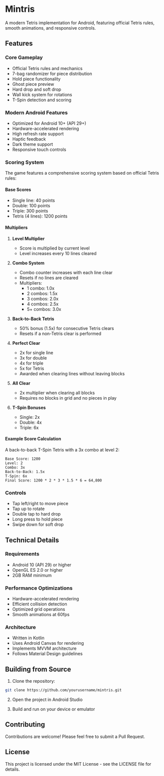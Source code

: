 # Mintris

A modern Tetris implementation for Android, featuring official Tetris rules, smooth animations, and responsive controls.

## Features

### Core Gameplay
- Official Tetris rules and mechanics
- 7-bag randomizer for piece distribution
- Hold piece functionality
- Ghost piece preview
- Hard drop and soft drop
- Wall kick system for rotations
- T-Spin detection and scoring

### Modern Android Features
- Optimized for Android 10+ (API 29+)
- Hardware-accelerated rendering
- High refresh rate support
- Haptic feedback
- Dark theme support
- Responsive touch controls

### Scoring System

The game features a comprehensive scoring system based on official Tetris rules:

#### Base Scores
- Single line: 40 points
- Double: 100 points
- Triple: 300 points
- Tetris (4 lines): 1200 points

#### Multipliers

1. **Level Multiplier**
   - Score is multiplied by current level
   - Level increases every 10 lines cleared

2. **Combo System**
   - Combo counter increases with each line clear
   - Resets if no lines are cleared
   - Multipliers:
     - 1 combo: 1.0x
     - 2 combos: 1.5x
     - 3 combos: 2.0x
     - 4 combos: 2.5x
     - 5+ combos: 3.0x

3. **Back-to-Back Tetris**
   - 50% bonus (1.5x) for consecutive Tetris clears
   - Resets if a non-Tetris clear is performed

4. **Perfect Clear**
   - 2x for single line
   - 3x for double
   - 4x for triple
   - 5x for Tetris
   - Awarded when clearing lines without leaving blocks

5. **All Clear**
   - 2x multiplier when clearing all blocks
   - Requires no blocks in grid and no pieces in play

6. **T-Spin Bonuses**
   - Single: 2x
   - Double: 4x
   - Triple: 6x

#### Example Score Calculation
A back-to-back T-Spin Tetris with a 3x combo at level 2:
```
Base Score: 1200
Level: 2
Combo: 3x
Back-to-Back: 1.5x
T-Spin: 6x
Final Score: 1200 * 2 * 3 * 1.5 * 6 = 64,800
```

### Controls
- Tap left/right to move piece
- Tap up to rotate
- Double tap to hard drop
- Long press to hold piece
- Swipe down for soft drop

## Technical Details

### Requirements
- Android 10 (API 29) or higher
- OpenGL ES 2.0 or higher
- 2GB RAM minimum

### Performance Optimizations
- Hardware-accelerated rendering
- Efficient collision detection
- Optimized grid operations
- Smooth animations at 60fps

### Architecture
- Written in Kotlin
- Uses Android Canvas for rendering
- Implements MVVM architecture
- Follows Material Design guidelines

## Building from Source

1. Clone the repository:
```bash
git clone https://github.com/yourusername/mintris.git
```

2. Open the project in Android Studio

3. Build and run on your device or emulator

## Contributing

Contributions are welcome! Please feel free to submit a Pull Request.

## License

This project is licensed under the MIT License - see the LICENSE file for details. 